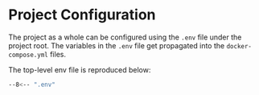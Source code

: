 # Project Configuration

The project as a whole can be configured using the `.env` file under the project root.
The variables in the `.env` file get propagated into the `docker-compose.yml` files.


The top-level env file is reproduced below:
```bash
--8<-- ".env"
```


